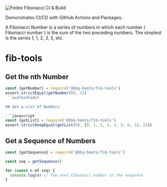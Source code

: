 ![Fedex Fibonacci CI & Build](https://github.com/octodemo/fedex-demo/workflows/Fedex%20Fibonacci%20CI%20&%20Build/badge.svg?branch=master)

Demonstrates CI/CD with GitHub Actions and Packages.

A Fibonacci Number is a series of numbers in which each number ( Fibonacci number ) is the sum of the two preceding numbers. The simplest is the series 1, 1, 2, 3, 5, etc.

# fib-tools

## Get the nth Number

```javascript
const {getNumber} = require('@bbq-beets/fib-tools')
assert.strictEqual(getNumber(8), 21)
```asdfasdfadsf

## Get a List of Numbers

```javascript
const {getList} = require('@bbq-beets/fib-tools')
assert.strictDeepEqual(getList(8), [0, 1, 1, 2, 3, 5, 8, 13, 21])
```

## Get a Sequence of Numbers

```javascript
const {getSequence} = require('@bbq-beets/fib-tools')

const seq = getSequence()

for (const n of seq) {
  console.log(n) // The next Fibonacci number in the sequence
}
```
